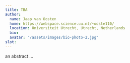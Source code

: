 ```yaml
---
title: TBA 
author: 
  name: Jaap van Oosten
  home: https://webspace.science.uu.nl/~ooste110/
  location: Universiteit Utrecht, Utrecht, Netherlands
  bio: 
  avatar: "/assets/images/bio-photo-2.jpg"
slot: 
---
```


an abstract ... 


